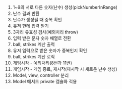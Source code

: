 1. 1~9의 서로 다른 숫자(난수) 생성(pickNumberInRange)
2. 난수 결과 반환
3. 난수가 생성될 때 중복 확인
4. 유저 한테 입력 받기
5. 3자리 유효성 검사(예외처리 throw)
6. 입력 받은 문자 숫자 배열로 전환 
7. ball, strikes 계산 출력 
8. 유저 입력으로 받은 숫자가 중복인지 확인 
9. ball, strikes 계산 로직 
10. 게임시작 - 예외처리(8번과 11번)
11. 게임시작 - 게임 종료, 재시작(재시작 시 새로운 난수 생성)
12. Model, view, controller 분리
13. Model 메서드 private 캡슐화 적용